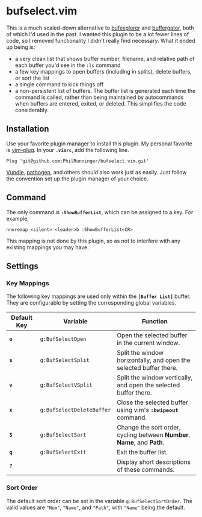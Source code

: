 # bufselect.vim

This is a much scaled-down alternative to [bufexplorer](https://github.com/jlanzarotta/bufexplorer) and [buffergator](https://github.com/jeetsukumaran/vim-buffergator), both of which I'd used in the past. I wanted this plugin to be a lot fewer lines of code, so I removed functionality I didn't really find necessary. What it ended up being is:

* a very clean list that shows buffer number, filename, and relative path of each buffer you'd see in the `:ls` command
* a few key mappings to open buffers (including in splits), delete buffers, or sort the list
* a single command to kick things off
* a non-persistent list of buffers. The buffer list is generated each time the command is called, rather than being maintained by autocommands when buffers are entered, exited, or deleted. This simplifies the code considerably.

## Installation

Use your favorite plugin manager to install this plugin. My personal favorite is [vim-plug](https://github.com/junegunn/vim-plug). In your **`.vimrc`**, add the following line.
```
Plug 'git@github.com:PhilRunninger/bufselect.vim.git'
```

[Vundle](https://github.com/VundleVim/Vundle.vim), [pathogen](https://github.com/tpope/vim-pathogen), and others should also work just as easily. Just follow the convention set up the plugin manager of your choice.

## Command

The only command is **`:ShowBufferList`**, which can be assigned to a key. For example,
```
nnoremap <silent> <leader>b :ShowBufferList<CR>
```
This mapping is not done by this plugin, so as not to interfere with any existing mappings you may have.

## Settings
### Key Mappings

The following key mappings are used only within the **`[Buffer List]`** buffer. They are configurable by setting the corresponding global variables.

Default Key | Variable                  | Function
---|---|---
**`o`**     | `g:BufSelectOpen`         | Open the selected buffer in the current window.
**`s`**     | `g:BufSelectSplit`        | Split the window horizontally, and open the selected buffer there.
**`v`**     | `g:BufSelectVSplit`       | Split the window vertically, and open the selected buffer there.
**`x`**     | `g:BufSelectDeleteBuffer` | Close the selected buffer using vim's **`:bwipeout`** command.
**`S`**     | `g:BufSelectSort`         | Change the sort order, cycling between **Number**, **Name**, and **Path**.
**`q`**     | `g:BufSelectExit`         | Exit the buffer list.
**`?`**     |                           | Display short descriptions of these commands.

### Sort Order
The default sort order can be set in the variable `g:BufSelectSortOrder`. The valid values are `"Num"`, `"Name"`, and `"Path"`, with `"Name"` being the default.
